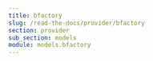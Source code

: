 ```yaml
---
title: bfactory
slug: /read-the-docs/provider/bfactory
section: provider
sub_section: models
module: models.bfactory
---
```

